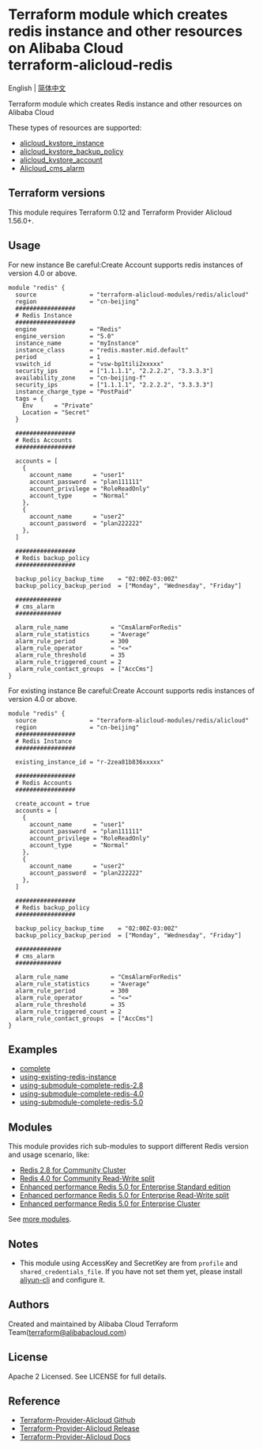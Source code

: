 Terraform module which creates redis instance and other resources on Alibaba Cloud   
terraform-alicloud-redis
==================================================================================

English | [简体中文](https://github.com/terraform-alicloud-modules/terraform-alicloud-redis/blob/master/README-CN.md)

Terraform module which creates Redis instance and other resources on Alibaba Cloud 

These types of resources are supported:

* [alicloud_kvstore_instance](https://www.terraform.io/docs/providers/alicloud/r/kvstore_instances.html)
* [alicloud_kvstore_backup_policy](https://www.terraform.io/docs/providers/alicloud/r/kvstore_backup_policy.html)
* [alicloud_kvstore_account](https://www.terraform.io/docs/providers/alicloud/r/kvstore_account.html)
* [Alicloud_cms_alarm](https://www.terraform.io/docs/providers/alicloud/r/cms_alarm.html)

## Terraform versions

This module requires Terraform 0.12 and Terraform Provider Alicloud 1.56.0+.

Usage
-----
    
For new instance
Be careful:Create Account supports redis instances of version 4.0 or above.

```hcl
module "redis" {
  source               = "terraform-alicloud-modules/redis/alicloud"
  region               = "cn-beijing"
  #################
  # Redis Instance
  #################
  engine               = "Redis"
  engine_version       = "5.0"
  instance_name        = "myInstance"
  instance_class       = "redis.master.mid.default"
  period               = 1
  vswitch_id           = "vsw-bp1tili2xxxxx"
  security_ips         = ["1.1.1.1", "2.2.2.2", "3.3.3.3"]
  availability_zone    = "cn-beijing-f"
  security_ips         = ["1.1.1.1", "2.2.2.2", "3.3.3.3"]
  instance_charge_type = "PostPaid"
  tags = {
    Env      = "Private"
    Location = "Secret"
  }

  #################
  # Redis Accounts
  #################

  accounts = [
    {
      account_name      = "user1"
      account_password  = "plan111111"
      account_privilege = "RoleReadOnly"
      account_type      = "Normal"
    },
    {
      account_name      = "user2"
      account_password  = "plan222222"
    },
  ]

  #################
  # Redis backup_policy
  #################

  backup_policy_backup_time    = "02:00Z-03:00Z"
  backup_policy_backup_period  = ["Monday", "Wednesday", "Friday"]

  #############
  # cms_alarm
  #############

  alarm_rule_name            = "CmsAlarmForRedis"
  alarm_rule_statistics      = "Average"
  alarm_rule_period          = 300
  alarm_rule_operator        = "<="
  alarm_rule_threshold       = 35
  alarm_rule_triggered_count = 2
  alarm_rule_contact_groups  = ["AccCms"]
}
```

For existing instance 
Be careful:Create Account supports redis instances of version 4.0 or above.
    
```hcl
module "redis" {
  source               = "terraform-alicloud-modules/redis/alicloud"
  region               = "cn-beijing"
  #################
  # Redis Instance
  #################

  existing_instance_id = "r-2zea81b836xxxxx"

  #################
  # Redis Accounts
  #################

  create_account = true  
  accounts = [
    {
      account_name      = "user1"
      account_password  = "plan111111"
      account_privilege = "RoleReadOnly"
      account_type      = "Normal"
    },
    {
      account_name      = "user2"
      account_password  = "plan222222"
    },
  ]

  #################
  # Redis backup_policy
  #################

  backup_policy_backup_time    = "02:00Z-03:00Z"
  backup_policy_backup_period  = ["Monday", "Wednesday", "Friday"]

  #############
  # cms_alarm
  #############

  alarm_rule_name            = "CmsAlarmForRedis"
  alarm_rule_statistics      = "Average"
  alarm_rule_period          = 300
  alarm_rule_operator        = "<="
  alarm_rule_threshold       = 35
  alarm_rule_triggered_count = 2
  alarm_rule_contact_groups  = ["AccCms"]
}
```

## Examples

* [complete](https://github.com/terraform-alicloud-modules/terraform-alicloud-redis/tree/master/examples/complete)
* [using-existing-redis-instance](https://github.com/terraform-alicloud-modules/terraform-alicloud-redis/tree/master/examples/using-existing-redis-instance)
* [using-submodule-complete-redis-2.8](https://github.com/terraform-alicloud-modules/terraform-alicloud-redis/tree/master/examples/using-submodule-complete-redis-2.8)
* [using-submodule-complete-redis-4.0](https://github.com/terraform-alicloud-modules/terraform-alicloud-redis/tree/master/examples/using-submodule-complete-redis-4.0)
* [using-submodule-complete-redis-5.0](https://github.com/terraform-alicloud-modules/terraform-alicloud-redis/tree/master/examples/using-submodule-complete-redis-5.0)

## Modules

This module provides rich sub-modules to support different Redis version and usage scenario, like:

* [Redis 2.8 for Community Cluster](https://github.com/terraform-alicloud-modules/terraform-alicloud-redis/tree/master/modules/redis-2.8-communtity-cluster)
* [Redis 4.0 for Community Read-Write split](https://github.com/terraform-alicloud-modules/terraform-alicloud-redis/tree/master/modules/redis-4.0-communtity-rwsplit)
* [Enhanced performance Redis 5.0 for Enterprise Standard edition](https://github.com/terraform-alicloud-modules/terraform-alicloud-redis/tree/master/modules/redis-5.0-enterprise-standard-enhanced-performance-type)
* [Enhanced performance Redis 5.0 for Enterprise Read-Write split](https://github.com/terraform-alicloud-modules/terraform-alicloud-redis/tree/master/modules/redis-5.0-enterprise-rwsplit-enhanced-performance-type)
* [Enhanced performance Redis 5.0 for Enterprise Cluster](https://github.com/terraform-alicloud-modules/terraform-alicloud-redis/tree/master/modules/redis-5.0-enterprise-cluster-enhanced-performance)

See [more modules](https://github.com/terraform-alicloud-modules/terraform-alicloud-redis/tree/master/modules).

## Notes

* This module using AccessKey and SecretKey are from `profile` and `shared_credentials_file`.
If you have not set them yet, please install [aliyun-cli](https://github.com/aliyun/aliyun-cli#installation) and configure it.


Authors
---------
Created and maintained by Alibaba Cloud Terraform Team(terraform@alibabacloud.com)

License
----
Apache 2 Licensed. See LICENSE for full details.

Reference
---------
* [Terraform-Provider-Alicloud Github](https://github.com/terraform-providers/terraform-provider-alicloud)
* [Terraform-Provider-Alicloud Release](https://releases.hashicorp.com/terraform-provider-alicloud/)
* [Terraform-Provider-Alicloud Docs](https://www.terraform.io/docs/providers/alicloud/index.html)

